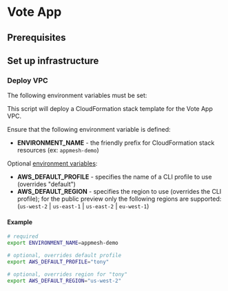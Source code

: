 # Vote App

## Prerequisites

## Set up infrastructure

### Deploy VPC

The following environment variables must be set:

This script will deploy a CloudFormation stack template for the Vote App VPC.

Ensure that the following environment variable is defined:

* **ENVIRONMENT_NAME** - the friendly prefix for CloudFormation stack resources (ex: `appmesh-demo`)

Optional [environment variables](https://docs.aws.amazon.com/cli/latest/userguide/cli-configure-envvars.html):
* **AWS_DEFAULT_PROFILE** - specifies the name of a CLI profile to use (overrides "default")
* **AWS_DEFAULT_REGION** - specifies the region to use (overrides the CLI profile); for the public preview
  only the following regions are supported: (`us-west-2` | `us-east-1` | `us-east-2` | `eu-west-1`) 

#### Example

```sh
# required
export ENVIRONMENT_NAME=appmesh-demo

# optional, overrides default profile
export AWS_DEFAULT_PROFILE="tony"

# optional, overrides region for "tony"
export AWS_DEFAULT_REGION="us-west-2"
```
